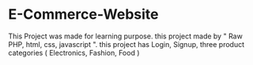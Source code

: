 # E-Commerce-Website

This Project was made for learning purpose. this project made by " Raw PHP, html, css, javascript ". this project has Login, Signup, three product categories ( Electronics, Fashion, Food )
